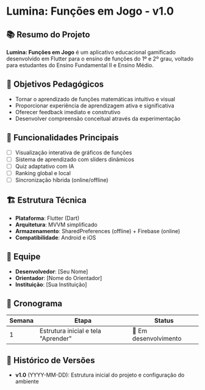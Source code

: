 # Lumina: Funções em Jogo - v1.0

## 📚 Resumo do Projeto
**Lumina: Funções em Jogo** é um aplicativo educacional gamificado desenvolvido em Flutter para o ensino de funções do 1º e 2º grau, voltado para estudantes do Ensino Fundamental II e Ensino Médio.

## 🎯 Objetivos Pedagógicos
- Tornar o aprendizado de funções matemáticas intuitivo e visual
- Proporcionar experiência de aprendizagem ativa e significativa
- Oferecer feedback imediato e construtivo
- Desenvolver compreensão conceitual através da experimentação

## 📱 Funcionalidades Principais
- [ ] Visualização interativa de gráficos de funções
- [ ] Sistema de aprendizado com sliders dinâmicos
- [ ] Quiz adaptativo com IA
- [ ] Ranking global e local
- [ ] Sincronização híbrida (online/offline)

## 🏗️ Estrutura Técnica
- **Plataforma**: Flutter (Dart)
- **Arquitetura**: MVVM simplificado
- **Armazenamento**: SharedPreferences (offline) + Firebase (online)
- **Compatibilidade**: Android e iOS

## 👥 Equipe
- **Desenvolvedor**: [Seu Nome]
- **Orientador**: [Nome do Orientador]
- **Instituição**: [Sua Instituição]

## 📅 Cronograma
| Semana | Etapa | Status |
|--------|-------|--------|
| 1 | Estrutura inicial e tela "Aprender" | 🔄 Em desenvolvimento |

## 🔄 Histórico de Versões
- **v1.0** (YYYY-MM-DD): Estrutura inicial do projeto e configuração do ambiente